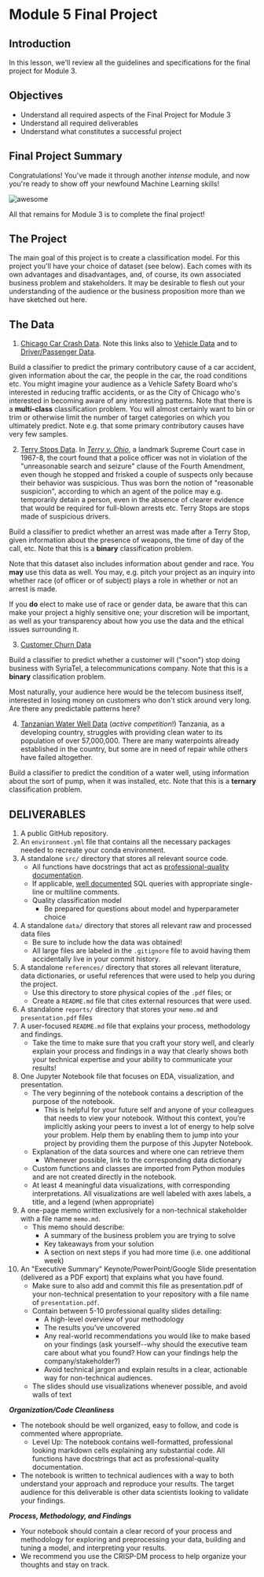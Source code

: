 
# Module 5 Final Project


## Introduction

In this lesson, we'll review all the guidelines and specifications for the final project for Module 3.


## Objectives

* Understand all required aspects of the Final Project for Module 3
* Understand all required deliverables
* Understand what constitutes a successful project

## Final Project Summary

Congratulations! You've made it through another _intense_ module, and now you're ready to show off your newfound Machine Learning skills!

![awesome](https://raw.githubusercontent.com/learn-co-curriculum/dsc-mod-5-project/master/smart.gif)

All that remains for Module 3 is to complete the final project!

## The Project

The main goal of this project is to create a classification model. For this project you'll have your choice of dataset (see below). Each comes with its own advantages and disadvantages, and, of course, its own associated business problem and stakeholders. It may be desirable to flesh out your understanding of the audience or the business proposition more than we have sketched out here.

## The Data

1. [Chicago Car Crash Data](https://data.cityofchicago.org/Transportation/Traffic-Crashes-Crashes/85ca-t3if). Note this links also to [Vehicle Data](https://data.cityofchicago.org/Transportation/Traffic-Crashes-Vehicles/68nd-jvt3) and to [Driver/Passenger Data](https://data.cityofchicago.org/Transportation/Traffic-Crashes-People/u6pd-qa9d).

Build a classifier to predict the primary contributory cause of a car accident, given information about the car, the people in the car, the road conditions etc. You might imagine your audience as a Vehicle Safety Board who's interested in reducing traffic accidents, or as the City of Chicago who's interested in becoming aware of any interesting patterns. Note that there is a **multi-class** classification problem. You will almost certainly want to bin or trim or otherwise limit the number of target categories on which you ultimately predict. Note e.g. that some primary contributory causes have very few samples.

2. [Terry Stops Data](https://catalog.data.gov/dataset/terry-stops).
In [*Terry v. Ohio*](https://www.oyez.org/cases/1967/67), a landmark Supreme Court case in 1967-8, the court found that a police officer was not in violation of the "unreasonable search and seizure" clause of the Fourth Amendment, even though he stopped and frisked a couple of suspects only because their behavior was suspicious. Thus was born the notion of "reasonable suspicion", according to which an agent of the police may e.g. temporarily detain a person, even in the absence of clearer evidence that would be required for full-blown arrests etc. Terry Stops are stops made of suspicious drivers.

Build a classifier to predict whether an arrest was made after a Terry Stop, given information about the presence of weapons, the time of day of the call, etc. Note that this is a **binary** classification problem.

Note that this dataset also includes information about gender and race. You **may** use this data as well. You may, e.g. pitch your project as an inquiry into whether race (of officer or of subject) plays a role in whether or not an arrest is made.

If you **do** elect to make use of race or gender data, be aware that this can make your project a highly sensitive one; your discretion will be important, as well as your transparency about how you use the data and the ethical issues surrounding it.

3. [Customer Churn Data](https://www.kaggle.com/becksddf/churn-in-telecoms-dataset)

Build a classifier to predict whether a customer will ("soon") stop doing business with SyriaTel, a telecommunications company. Note that this is a **binary** classification problem.

Most naturally, your audience here would be the telecom business itself, interested in losing money on customers who don't stick around very long. Are there any predictable patterns here?

4. [Tanzanian Water Well Data](https://www.drivendata.org/competitions/7/pump-it-up-data-mining-the-water-table/page/23/) (*active competition*!)
Tanzania, as a developing country, struggles with providing clean water to its population of over 57,000,000. There are many waterpoints already established in the country, but some are in need of repair while others have failed altogether.

Build a classifier to predict the condition of a water well, using information about the sort of pump, when it was installed, etc. Note that this is a **ternary** classification problem.

## DELIVERABLES

1. A public GitHub repository.
2. An `environment.yml` file that contains all the necessary packages needed to recreate your conda environment.
3. A standalone `src/` directory that stores all relevant source code.
    - All functions have docstrings that act as [professional-quality documentation](http://google.github.io/styleguide/pyguide.html#381-docstrings). 
    - If applicable, [well documented](https://www.sqlstyle.guide/) SQL queries with appropriate single-line or multiline comments.
    - Quality classification model
       - Be prepared for questions about model and hyperparameter choice
4. A standalone `data/` directory that stores all relevant raw and processed data files
    - Be sure to include how the data was obtained!
    - All large files are labeled in the `.gitignore` file to avoid having them accidentally live in your commit history.
5. A standalone `references/` directory that stores all relevant literature, data dictionaries, or useful references that were used to help you during the project.
    - Use this directory to store physical copies of the `.pdf` files; or
    - Create a `README.md` file that cites external resources that were used.
6. A standalone `reports/` directory that stores your `memo.md` and `presentation.pdf` files
7. A user-focused `README.md` file that explains your process, methodology and findings.
    - Take the time to make sure that you craft your story well, and clearly explain your process and findings in a way that clearly shows both your technical expertise and your ability to communicate your results!
8. One Jupyter Notebook file that focuses on EDA, visualization, and presentation. 
    - The very beginning of the notebook contains a description of the purpose of the notebook.
       - This is helpful for your future self and anyone of your colleagues that needs to view your notebook. Without this context, you’re implicitly asking your peers to invest a lot of energy to help solve your problem. Help them by enabling them to jump into your project by providing them the purpose of this Jupyter Notebook.
    - Explanation of the data sources and where one can retrieve them
       - Whenever possible, link to the corresponding data dictionary
    - Custom functions and classes are imported from Python modules and are not created directly in the notebook.
    - At least 4 meaningful data visualizations, with corresponding interpretations. All visualizations are well labeled with axes labels, a title, and a legend (when appropriate)
9. A one-page memo written exclusively for a non-technical stakeholder with a file name `memo.md`.
    - This memo should describe:
       - A summary of the business problem you are trying to solve
       - Key takeaways from your solution
       - A section on next steps if you had more time (i.e. one additional week)
10. An "Executive Summary" Keynote/PowerPoint/Google Slide presentation (delivered as a PDF export) that explains what you have found.
    - Make sure to also add and commit this file as presentation.pdf of your non-technical presentation to your repository with a file name of `presentation.pdf`.
    - Contain between 5-10 professional quality slides detailing:
       - A high-level overview of your methodology
       - The results you’ve uncovered
       - Any real-world recommendations you would like to make based on your findings (ask yourself--why should the executive team care about what you found? How can your findings help the company/stakeholder?)
       - Avoid technical jargon and explain results in a clear, actionable way for non-technical audiences.
    - The slides should use visualizations whenever possible, and avoid walls of text

**_Organization/Code Cleanliness_**

* The notebook should be well organized, easy to follow, and code is commented where appropriate.  
    * Level Up: The notebook contains well-formatted, professional looking markdown cells explaining any substantial code. All functions have docstrings that act as professional-quality documentation.  
* The notebook is written to technical audiences with a way to both understand your approach and reproduce your results. The target audience for this deliverable is other data scientists looking to validate your findings.  

**_Process, Methodology, and Findings_**

* Your notebook should contain a clear record of your process and methodology for exploring and preprocessing your data, building and tuning a model, and interpreting your results.
* We recommend you use the CRISP-DM process to help organize your thoughts and stay on track.
